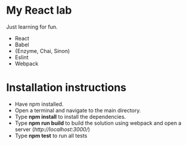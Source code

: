 # My React lab
Just learning for fun.
- React
- Babel
- {Enzyme, Chai, Sinon)
- Eslint
- Webpack

# Installation instructions

- Have npm installed.
- Open a terminal and navigate to the main directory.
- Type **npm install** to install the dependencies.
- Type **npm run build** to build the solution using webpack and open a server (*http://localhost:3000/*)
- Type **npm test** to run all tests
